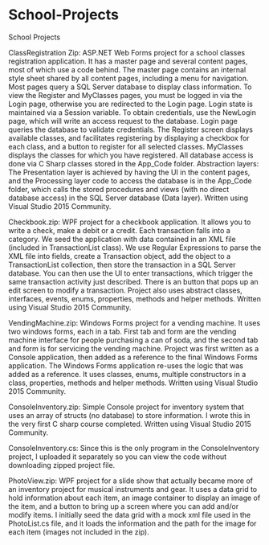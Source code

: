 # School-Projects
School Projects


ClassRegistration Zip: 
ASP.NET Web Forms project for a school classes registration application. It has a master page and several content pages, most of which use a code behind. The master page contains an internal style sheet shared by all content pages, including a menu for navigation. Most pages query a SQL Server database to display class information. To view the Register and MyClasses pages, you must be logged in via the Login page, otherwise you are redirected to the Login page. Login state is maintained via a Session variable. To obtain credentials, use the NewLogin page, which will write an access request to the database. Login page queries the database to validate credentials. The Register screen displays available classes, and facilitates registering by displaying a checkbox for each class, and a button to register for all selected classes. MyClasses displays the classes for which you have registered. All database access is done via C Sharp classes stored in the App_Code folder. Abstraction layers: The Presentation layer is achieved by having the UI in the content pages, and the Processing layer code to access the database is in the App_Code folder, which calls the stored procedures and views (with no direct database access) in the SQL Server database (Data layer). Written using Visual Studio 2015 Community.


Checkbook.zip: 
WPF project for a checkbook application. It allows you to write a check, make a debit or a credit. Each transaction falls into a category. We seed the application with data contained in an XML file (included in TransactionList class). We use Regular Expressions to parse the XML file into fields, create a Transaction object, add the object to a TransactionList collection, then store the transaction in a SQL Server database. You can then use the UI to enter transactions, which trigger the same transaction activity just described. There is an <Edit> button that pops up an edit screen to modify a transaction. Project also uses abstract classes, interfaces, events, enums, properties, methods and helper methods. Written using Visual Studio 2015 Community.


VendingMachine.zip:
Windows Forms project for a vending machine. It uses two windows forms, each in a tab. First tab and form are the vending machine interface for people purchasing a can of soda, and the second tab and form is for servicing the vending machine. Project was first written as a Console application, then added as a reference to the final Windows Forms application. The Windows Forms application re-uses the logic that was added as a reference. It uses classes, enums, multiple constructors in a class, properties, methods and helper methods. Written using Visual Studio 2015 Community.

ConsoleInventory.zip: 
Simple Console project for inventory system that uses an array of structs (no database) to store information. I wrote this in the very first C sharp course completed. Written using Visual Studio 2015 Community.

ConsoleInventory.cs:
Since this is the only program in the ConsoleInventory project, I uploaded it separately so you can view the code without downloading zipped project file.

PhotoView.zip: 
WPF project for a slide show that actually became more of an inventory project for musical instruments and gear. It uses a data grid to hold information about each item, an image container to display an image of the item, and a button to bring up a screen where you can add and/or modify items. I initially seed the data grid with a mock xml file used in the PhotoList.cs file, and it loads the information and the path for the image for each item (images not included in the zip). 



